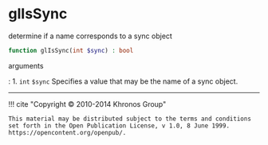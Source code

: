 # glIsSync
determine if a name corresponds to a sync object

```php
function glIsSync(int $sync) : bool
```

arguments

:    1. `int` `$sync` Specifies a value that may be the name of a sync object.

---
     

!!! cite "Copyright © 2010-2014 Khronos Group"

    This material may be distributed subject to the terms and conditions set forth in the Open Publication License, v 1.0, 8 June 1999. https://opencontent.org/openpub/.